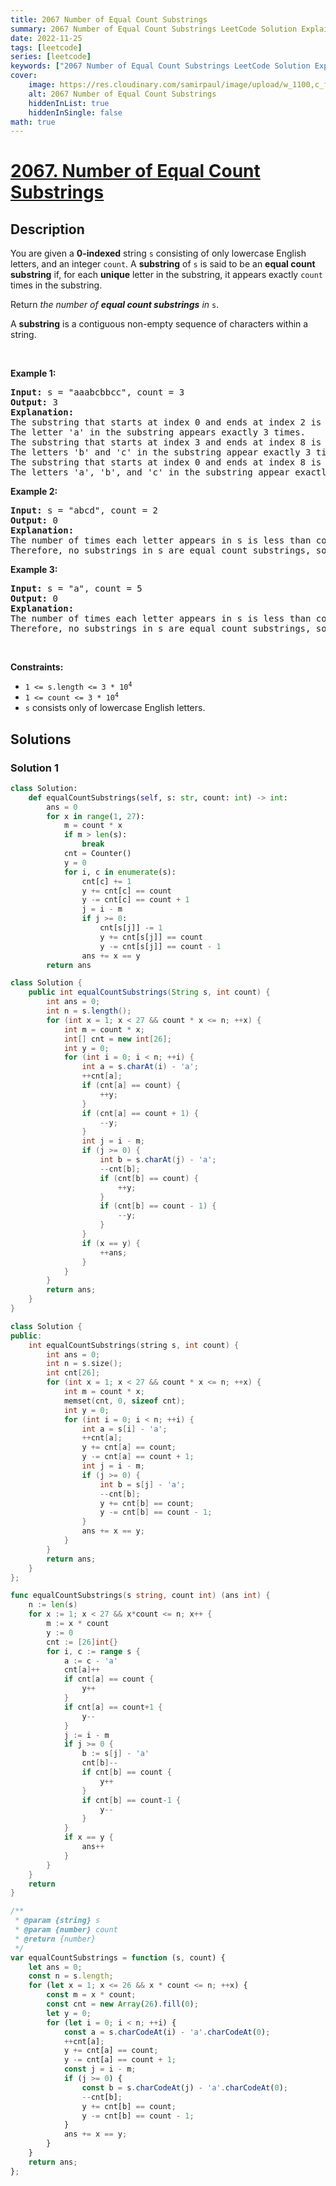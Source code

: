 ```yaml
---
title: 2067 Number of Equal Count Substrings
summary: 2067 Number of Equal Count Substrings LeetCode Solution Explained
date: 2022-11-25
tags: [leetcode]
series: [leetcode]
keywords: ["2067 Number of Equal Count Substrings LeetCode Solution Explained in all languages", "2067 Number of Equal Count Substrings", "LeetCode", "leetcode solution in Python3 C++ Java Go PHP Ruby Swift TypeScript Rust C# JavaScript C", "GeeksforGeeks", "InterviewBit", "Coding Ninjas", "HackerRank", "HackerEarth", "CodeChef", "TopCoder", "AlgoExpert", "freeCodeCamp", "Codeforces", "GitHub", "AtCoder", "Samir Paul"]
cover:
    image: https://res.cloudinary.com/samirpaul/image/upload/w_1100,c_fit,co_rgb:FFFFFF,l_text:Arial_75_bold:2067 Number of Equal Count Substrings - Solution Explained/problem-solving.webp
    alt: 2067 Number of Equal Count Substrings
    hiddenInList: true
    hiddenInSingle: false
math: true
---
```



# [2067. Number of Equal Count Substrings](https://leetcode.com/problems/number-of-equal-count-substrings)


## Description

<p>You are given a <strong>0-indexed</strong> string <code>s</code> consisting of only lowercase English letters, and an integer <code>count</code>. A <strong>substring</strong> of <code>s</code> is said to be an <strong>equal count substring</strong> if, for each <strong>unique</strong> letter in the substring, it appears exactly <code>count</code> times in the substring.</p>

<p>Return <em>the number of <strong>equal count substrings</strong> in </em><code>s</code>.</p>

<p>A <strong>substring</strong> is a contiguous non-empty sequence of characters within a string.</p>

<p>&nbsp;</p>
<p><strong class="example">Example 1:</strong></p>

<pre>
<strong>Input:</strong> s = &quot;aaabcbbcc&quot;, count = 3
<strong>Output:</strong> 3
<strong>Explanation:</strong>
The substring that starts at index 0 and ends at index 2 is &quot;aaa&quot;.
The letter &#39;a&#39; in the substring appears exactly 3 times.
The substring that starts at index 3 and ends at index 8 is &quot;bcbbcc&quot;.
The letters &#39;b&#39; and &#39;c&#39; in the substring appear exactly 3 times.
The substring that starts at index 0 and ends at index 8 is &quot;aaabcbbcc&quot;.
The letters &#39;a&#39;, &#39;b&#39;, and &#39;c&#39; in the substring appear exactly 3 times.
</pre>

<p><strong class="example">Example 2:</strong></p>

<pre>
<strong>Input:</strong> s = &quot;abcd&quot;, count = 2
<strong>Output:</strong> 0
<strong>Explanation:</strong>
The number of times each letter appears in s is less than count.
Therefore, no substrings in s are equal count substrings, so return 0.
</pre>

<p><strong class="example">Example 3:</strong></p>

<pre>
<strong>Input:</strong> s = &quot;a&quot;, count = 5
<strong>Output:</strong> 0
<strong>Explanation:</strong>
The number of times each letter appears in s is less than count.
Therefore, no substrings in s are equal count substrings, so return 0</pre>

<p>&nbsp;</p>
<p><strong>Constraints:</strong></p>

<ul>
	<li><code>1 &lt;= s.length &lt;= 3 * 10<sup>4</sup></code></li>
	<li><code>1 &lt;= count &lt;= 3 * 10<sup>4</sup></code></li>
	<li><code>s</code> consists only of lowercase English letters.</li>
</ul>

## Solutions

### Solution 1

<!-- tabs:start -->

```python
class Solution:
    def equalCountSubstrings(self, s: str, count: int) -> int:
        ans = 0
        for x in range(1, 27):
            m = count * x
            if m > len(s):
                break
            cnt = Counter()
            y = 0
            for i, c in enumerate(s):
                cnt[c] += 1
                y += cnt[c] == count
                y -= cnt[c] == count + 1
                j = i - m
                if j >= 0:
                    cnt[s[j]] -= 1
                    y += cnt[s[j]] == count
                    y -= cnt[s[j]] == count - 1
                ans += x == y
        return ans
```

```java
class Solution {
    public int equalCountSubstrings(String s, int count) {
        int ans = 0;
        int n = s.length();
        for (int x = 1; x < 27 && count * x <= n; ++x) {
            int m = count * x;
            int[] cnt = new int[26];
            int y = 0;
            for (int i = 0; i < n; ++i) {
                int a = s.charAt(i) - 'a';
                ++cnt[a];
                if (cnt[a] == count) {
                    ++y;
                }
                if (cnt[a] == count + 1) {
                    --y;
                }
                int j = i - m;
                if (j >= 0) {
                    int b = s.charAt(j) - 'a';
                    --cnt[b];
                    if (cnt[b] == count) {
                        ++y;
                    }
                    if (cnt[b] == count - 1) {
                        --y;
                    }
                }
                if (x == y) {
                    ++ans;
                }
            }
        }
        return ans;
    }
}
```

```cpp
class Solution {
public:
    int equalCountSubstrings(string s, int count) {
        int ans = 0;
        int n = s.size();
        int cnt[26];
        for (int x = 1; x < 27 && count * x <= n; ++x) {
            int m = count * x;
            memset(cnt, 0, sizeof cnt);
            int y = 0;
            for (int i = 0; i < n; ++i) {
                int a = s[i] - 'a';
                ++cnt[a];
                y += cnt[a] == count;
                y -= cnt[a] == count + 1;
                int j = i - m;
                if (j >= 0) {
                    int b = s[j] - 'a';
                    --cnt[b];
                    y += cnt[b] == count;
                    y -= cnt[b] == count - 1;
                }
                ans += x == y;
            }
        }
        return ans;
    }
};
```

```go
func equalCountSubstrings(s string, count int) (ans int) {
	n := len(s)
	for x := 1; x < 27 && x*count <= n; x++ {
		m := x * count
		y := 0
		cnt := [26]int{}
		for i, c := range s {
			a := c - 'a'
			cnt[a]++
			if cnt[a] == count {
				y++
			}
			if cnt[a] == count+1 {
				y--
			}
			j := i - m
			if j >= 0 {
				b := s[j] - 'a'
				cnt[b]--
				if cnt[b] == count {
					y++
				}
				if cnt[b] == count-1 {
					y--
				}
			}
			if x == y {
				ans++
			}
		}
	}
	return
}
```

```js
/**
 * @param {string} s
 * @param {number} count
 * @return {number}
 */
var equalCountSubstrings = function (s, count) {
    let ans = 0;
    const n = s.length;
    for (let x = 1; x <= 26 && x * count <= n; ++x) {
        const m = x * count;
        const cnt = new Array(26).fill(0);
        let y = 0;
        for (let i = 0; i < n; ++i) {
            const a = s.charCodeAt(i) - 'a'.charCodeAt(0);
            ++cnt[a];
            y += cnt[a] == count;
            y -= cnt[a] == count + 1;
            const j = i - m;
            if (j >= 0) {
                const b = s.charCodeAt(j) - 'a'.charCodeAt(0);
                --cnt[b];
                y += cnt[b] == count;
                y -= cnt[b] == count - 1;
            }
            ans += x == y;
        }
    }
    return ans;
};
```

<!-- tabs:end -->

<!-- end -->
